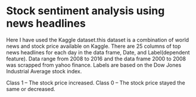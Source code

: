 
# Stock sentiment analysis using news headlines

Here I have used the Kaggle dataset.this dataset is a combination of world news and stock price available on Kaggle. There are 25 columns of top news headlines for each day in the data frame, Date, and Label(dependent feature). Data range from 2008 to 2016 and the data frame 2000 to 2008 was scrapped from yahoo finance. Labels are based on the Dow Jones Industrial Average stock index.

Class 1 – The stock price increased.
Class 0 – The stock price stayed the same or decreased.


